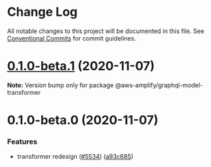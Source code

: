 # Change Log

All notable changes to this project will be documented in this file.
See [Conventional Commits](https://conventionalcommits.org) for commit guidelines.

# [0.1.0-beta.1](https://github.com/aws-amplify/amplify-cli/compare/@aws-amplify/graphql-model-transformer@0.1.0-beta.0...@aws-amplify/graphql-model-transformer@0.1.0-beta.1) (2020-11-07)

**Note:** Version bump only for package @aws-amplify/graphql-model-transformer





# 0.1.0-beta.0 (2020-11-07)


### Features

* transformer redesign ([#5534](https://github.com/aws-amplify/amplify-cli/issues/5534)) ([a93c685](https://github.com/aws-amplify/amplify-cli/commit/a93c6852f6588898ebc52b0574f4fcc3d2e87948))
